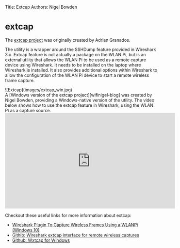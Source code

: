 Title: Extcap
Authors: Nigel Bowden

# extcap

The [extcap project][extcap-github-mac] was originally created by Adrian Granados. 

The utility is a wrapper around the SSHDump feature provided in Wireshark 3.x. Extcap feature is not actually a package on the WLAN Pi, but is an external utility that allows the WLAN Pi to be used as a remote capture device using Wireshark. It needs to be installed on the laptop where Wireshark is installed. It also provides additional options within Wireshark to allow the configuration of the WLAN Pi device to start a remote wireless frame capture. 
<div style="float: center;">
![Extcap](images/extcap_win.jpg)
</div>
A [Windows version of the extcap project][wifinigel-blog] was created by Nigel Bowden, providing a Windows-native version of the utility. The video below shows how to use the extcap feature in Wireshark, using the WLAN Pi as a capture source.

<iframe width="560" height="315" src="https://www.youtube.com/embed/VQx38OfPrKI" frameborder="0" allow="accelerometer; autoplay; encrypted-media; gyroscope; picture-in-picture" allowfullscreen></iframe>

Checkout these useful links for more information about extcap:

- [Wireshark Plugin To Capture Wireless Frames Using a WLANPi (Windows 10)][wifinigel-blog]
- [Githib: Wireshark extcap interface for remote wireless captures][extcap-github-mac]
- [Github: Wxtcap for Windows][extcap-github-win]

<!-- Link list -->
[extcap-github-win]: https://github.com/wifinigel/wlan-extcap-win
[extcap-github-mac]: https://github.com/adriangranados/wlan-extcap
[wifinigel-blog]: https://wifinigel.blogspot.com/2019/11/wireshark-plugin-to-capture-wireless.html

